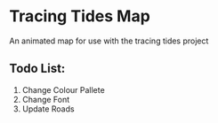 # Tracing Tides Map
An animated map for use with the tracing tides project


## Todo List:

1. Change Colour Pallete
2. Change Font
3. Update Roads